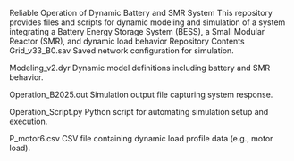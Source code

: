 Reliable Operation of Dynamic Battery and SMR System
This repository provides files and scripts for dynamic modeling and simulation of a system integrating a Battery Energy Storage System (BESS), a Small Modular Reactor (SMR), and dynamic load behavior
Repository Contents
Grid_v33_B0.sav
Saved network configuration for simulation.

Modeling_v2.dyr
Dynamic model definitions including battery and SMR behavior.

Operation_B2025.out
Simulation output file capturing system response.

Operation_Script.py
Python script for automating simulation setup and execution.

P_motor6.csv
CSV file containing dynamic load profile data (e.g., motor load).
